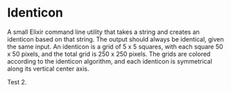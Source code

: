 # Identicon

A small Elixir command line utility that takes a string and creates an identicon based on that string. The output should always be identical, given the same input. An identicon is a grid of 5 x 5 squares, with each square 50 x 50 pixels, and the total grid is 250 x 250 pixels. The grids are colored according to the identicon algorithm, and each identicon is symmetrical along its vertical center axis.

Test 2.
